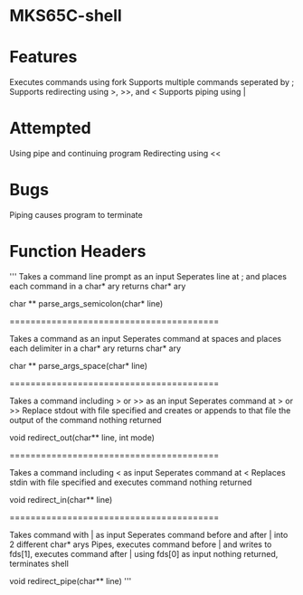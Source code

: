 # MKS65C-shell

# Features
Executes commands using fork
Supports multiple commands seperated by ;
Supports redirecting using >, >>, and <
Supports piping using |

# Attempted
Using pipe and continuing program
Redirecting using <<

# Bugs
Piping causes program to terminate

# Function Headers
'''
Takes a command line prompt as an input
Seperates line at ; and places each command in a char* ary
returns char* ary

char ** parse_args_semicolon(char* line)

========================================

Takes a command as an input
Seperates command at spaces and places each delimiter in a char* ary
returns char* ary

char ** parse_args_space(char* line)

========================================

Takes a command including > or >> as an input
Seperates command at > or >>
Replace stdout with file specified and creates or appends to that file the output of the command
nothing returned

void redirect_out(char** line, int mode)

========================================

Takes a command including < as input
Seperates command at <
Replaces stdin with file specified and executes command
nothing returned

void redirect_in(char** line)

========================================

Takes command with | as input
Seperates command before and after | into 2 different char* arys
Pipes, executes command before | and writes to fds[1], executes command after | using fds[0] as input
nothing returned, terminates shell

void redirect_pipe(char** line)
'''
